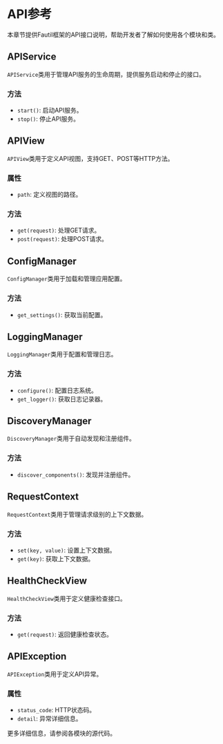 # API参考

本章节提供Fautil框架的API接口说明，帮助开发者了解如何使用各个模块和类。

## APIService

`APIService`类用于管理API服务的生命周期，提供服务启动和停止的接口。

### 方法

- `start()`: 启动API服务。
- `stop()`: 停止API服务。

## APIView

`APIView`类用于定义API视图，支持GET、POST等HTTP方法。

### 属性

- `path`: 定义视图的路径。

### 方法

- `get(request)`: 处理GET请求。
- `post(request)`: 处理POST请求。

## ConfigManager

`ConfigManager`类用于加载和管理应用配置。

### 方法

- `get_settings()`: 获取当前配置。

## LoggingManager

`LoggingManager`类用于配置和管理日志。

### 方法

- `configure()`: 配置日志系统。
- `get_logger()`: 获取日志记录器。

## DiscoveryManager

`DiscoveryManager`类用于自动发现和注册组件。

### 方法

- `discover_components()`: 发现并注册组件。

## RequestContext

`RequestContext`类用于管理请求级别的上下文数据。

### 方法

- `set(key, value)`: 设置上下文数据。
- `get(key)`: 获取上下文数据。

## HealthCheckView

`HealthCheckView`类用于定义健康检查接口。

### 方法

- `get(request)`: 返回健康检查状态。

## APIException

`APIException`类用于定义API异常。

### 属性

- `status_code`: HTTP状态码。
- `detail`: 异常详细信息。

更多详细信息，请参阅各模块的源代码。 
